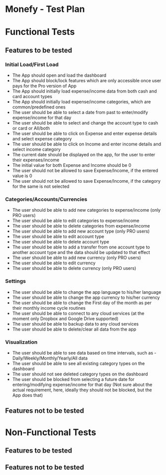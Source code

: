 # Monefy - Test Plan

# Functional Tests
## Features to be tested

### Initial Load/First Load
- The App should open and load the dashboard
- The App should block/lock features which are only accessible once user pays for the Pro version of App
- The App should initially load expense/income data from both cash and card account types
- The App should initially load expense/income categories, which are common/predefined ones
- The user should be able to select a date from past to enter/modify expense/income for that day
- The user should be able to select and change the account type to cash or card or All/both
- The user should be able to click on Expense and enter expense details and select expense category
- The user should be able to click on Income and enter income details and select income category
- The current date should be displayed on the app, for the user to enter their expenses/income
- The initial value for both Expense and Income should be 0
- The user should not be allowed to save Expense/Income, if the entered value is 0
- The user should not be allowed to save Expense/Income, if the category for the same is not selected

### Categories/Accounts/Currencies
- The user should be able to add new categories to expense/income (only PRO users)
- The user should be able to edit categories to expense/income
- The user should be able to delete categories from expense/income
- The user should be able to add new account type (only PRO users)
- The user should be able to edit account type
- The user should be able to delete account type
- The user should be able to add a transfer from one account type to another account type and the data should be updated to that effect
- The user should be able to add new currency (only PRO users)
- The user should be able to edit currency
- The user should be able to delete currency (only PRO users)

### Settings
- The user should be able to change the app language to his/her language
- The user should be able to change the app currency to his/her currency
- The user should be able to change the First day of the month as per their monthly income cycle routines
- The user should be able to connect to any cloud services (at the moment only Dropbox and Google Drive supported)
- The user should be able to backup data to any cloud services
- The user should be able to delete/clear all data from the app

### Visualization
- The user should be able to see data based on time intervals, such as - Daily/Weekly/Monthly/Yearly/All data
- The user should be able to see all existing category types on the dashboard
- The user should not see deleted category types on the dashboard
- The user should be blocked from selecting a future date for entering/modifying expense/income for that day (Not sure about the actual requirement, here, ideally they should not be blocked, but the App does that)




## Features not to be tested

# Non-Functional Tests

## Features to be tested

## Features not to be tested
